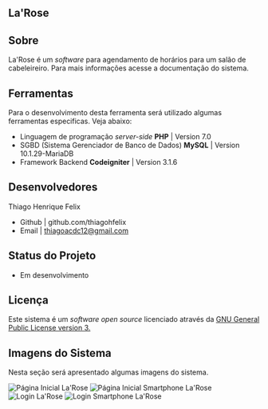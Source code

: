 La'Rose
--------------------
Sobre
-----
La'Rose é um _software_ para agendamento de horários para um salão de cabeleireiro. Para mais informações acesse a documentação do sistema.

Ferramentas
-----------
Para o desenvolvimento desta ferramenta será utilizado algumas ferramentas especificas. Veja abaixo:
+ Linguagem de programação _server-side_ **PHP** | Version 7.0
+ SGBD (Sistema Gerenciador de Banco de Dados) **MySQL** | Version 10.1.29-MariaDB
+ Framework Backend **Codeigniter** | Version 3.1.6

Desenvolvedores
---------------
Thiago Henrique Felix
- Github | github.com/thiagohfelix
- Email | thiagoacdc12@gmail.com

Status do Projeto
----------------
+ Em desenvolvimento

Licença
------
Este sistema é um _software_ _open source_ licenciado através da [GNU General Public License version 3.](https://opensource.org/licenses/GPL-3.0)

Imagens do Sistema
------------------
Nesta seção será apresentado algumas imagens do sistema.

![Página Inicial La'Rose](http://i65.tinypic.com/2dkfuk0.png)
![Página Inicial Smartphone La'Rose](http://i68.tinypic.com/2nrlu08.jpg)
![Login La'Rose](http://i65.tinypic.com/2eb61ig.png)
![Login Smartphone La'Rose](http://i67.tinypic.com/2qsxgyd.png)





